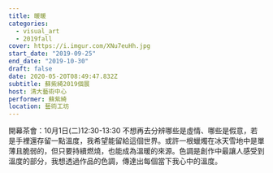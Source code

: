 ```yaml
---
title: 暖暖
categories:
  - visual_art
  - 2019fall
cover: https://i.imgur.com/XNu7euHh.jpg
start_date: "2019-09-25"
end_date: "2019-10-30"
draft: false
date: 2020-05-20T08:49:47.832Z
subtitle: 蘇紫綺2019個展
host: 清大藝術中心
performer: 蘇紫綺
location: 藝術工坊
---
```


開幕茶會：10月1日(二)12:30-13:30 不想再去分辨哪些是虛情、哪些是假意，若是手裡還存留一點溫度，我希望能留給這個世界。或許一根蠟燭在冰天雪地中是單薄且脆弱的，但只要持續燃燒，也能成為溫暖的來源。色調是創作中最讓人感受到溫度的部分，我想透過作品的色調，傳達出每個當下我心中的溫度。